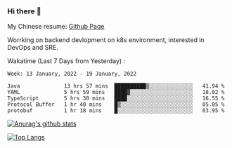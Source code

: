 ### Hi there 👋

My Chinese resume: [Github Page](https://spencercjh.github.io/resume/)

Worrking on backend devlopment on k8s environment, interested in DevOps and SRE.

Wakatime (Last 7 Days from Yesterday) :

<!--START_SECTION:waka-->
```text
Week: 13 January, 2022 - 19 January, 2022

Java              13 hrs 57 mins  ██████████▒░░░░░░░░░░░░░░   41.94 % 
YAML              5 hrs 59 mins   ████▓░░░░░░░░░░░░░░░░░░░░   18.02 % 
TypeScript        5 hrs 30 mins   ████░░░░░░░░░░░░░░░░░░░░░   16.55 % 
Protocol Buffer   1 hr 40 mins    █▒░░░░░░░░░░░░░░░░░░░░░░░   05.05 % 
protobuf          1 hr 18 mins    █░░░░░░░░░░░░░░░░░░░░░░░░   03.95 % 
```
<!--END_SECTION:waka-->

[![Anurag's github stats](https://github-readme-stats.vercel.app/api?username=spencercjh&theme=tokyonight&show_icons=true)](https://github.com/anuraghazra/github-readme-stats)

[![Top Langs](https://github-readme-stats.vercel.app/api/top-langs/?username=spencercjh&layout=compact&theme=tokyonight)](https://github.com/anuraghazra/github-readme-stats)

